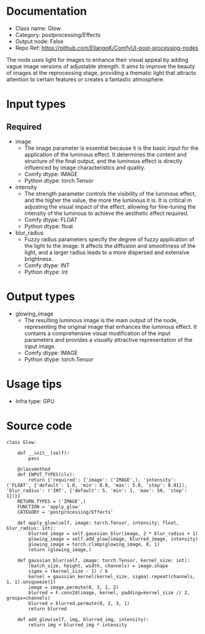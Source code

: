 # Documentation
- Class name: Glow
- Category: postprocessing/Effects
- Output node: False
- Repo Ref: https://github.com/EllangoK/ComfyUI-post-processing-nodes

The node uses light for images to enhance their visual appeal by adding vague image versions of adjustable strength. It aims to improve the beauty of images at the reprocessing stage, providing a thematic light that attracts attention to certain features or creates a fantastic atmosphere.

# Input types
## Required
- image
    - The image parameter is essential because it is the basic input for the application of the luminous effect. It determines the content and structure of the final output, and the luminous effect is directly influenced by image characteristics and quality.
    - Comfy dtype: IMAGE
    - Python dtype: torch.Tensor
- intensity
    - The strength parameter controls the visibility of the luminous effect, and the higher the value, the more the luminous it is. It is critical in adjusting the visual impact of the effect, allowing for fine-tuning the intensity of the luminous to achieve the aesthetic effect required.
    - Comfy dtype: FLOAT
    - Python dtype: float
- blur_radius
    - Fuzzy radius parameters specify the degree of fuzzy application of the light to the image. It affects the diffusion and smoothness of the light, and a larger radius leads to a more dispersed and extensive brightness.
    - Comfy dtype: INT
    - Python dtype: int

# Output types
- glowing_image
    - The resulting luminous image is the main output of the node, representing the original image that enhances the luminous effect. It contains a comprehensive visual modification of the input parameters and provides a visually attractive representation of the input image.
    - Comfy dtype: IMAGE
    - Python dtype: torch.Tensor

# Usage tips
- Infra type: GPU

# Source code
```
class Glow:

    def __init__(self):
        pass

    @classmethod
    def INPUT_TYPES(cls):
        return {'required': {'image': ('IMAGE',), 'intensity': ('FLOAT', {'default': 1.0, 'min': 0.0, 'max': 5.0, 'step': 0.01}), 'blur_radius': ('INT', {'default': 5, 'min': 1, 'max': 50, 'step': 1})}}
    RETURN_TYPES = ('IMAGE',)
    FUNCTION = 'apply_glow'
    CATEGORY = 'postprocessing/Effects'

    def apply_glow(self, image: torch.Tensor, intensity: float, blur_radius: int):
        blurred_image = self.gaussian_blur(image, 2 * blur_radius + 1)
        glowing_image = self.add_glow(image, blurred_image, intensity)
        glowing_image = torch.clamp(glowing_image, 0, 1)
        return (glowing_image,)

    def gaussian_blur(self, image: torch.Tensor, kernel_size: int):
        (batch_size, height, width, channels) = image.shape
        sigma = (kernel_size - 1) / 6
        kernel = gaussian_kernel(kernel_size, sigma).repeat(channels, 1, 1).unsqueeze(1)
        image = image.permute(0, 3, 1, 2)
        blurred = F.conv2d(image, kernel, padding=kernel_size // 2, groups=channels)
        blurred = blurred.permute(0, 2, 3, 1)
        return blurred

    def add_glow(self, img, blurred_img, intensity):
        return img + blurred_img * intensity
```
